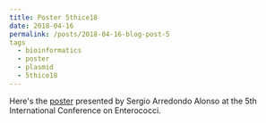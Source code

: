 ```yaml
---
title: Poster 5thice18
date: 2018-04-16
permalink: /posts/2018-04-16-blog-post-5
tags
  - bioinformatics 
  - poster
  - plasmid
  - 5thice18
---
```

Here's the [poster](https://aschuerch.github.io/images/poster_mlplasmids.pdf) presented 
by Sergio Arredondo Alonso at the 5th International Conference on Enterococci.
